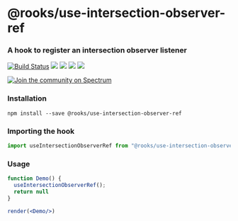 # @rooks/use-intersection-observer-ref

### A hook to register an intersection observer listener

[![Build Status](https://travis-ci.org/imbhargav5/rooks.svg?branch=master)](https://travis-ci.org/imbhargav5/rooks) ![](https://img.shields.io/npm/v/@rooks/use-intersection-observer-ref/latest.svg) ![](https://img.shields.io/npm/l/@rooks/use-intersection-observer-ref.svg) ![](https://img.shields.io/bundlephobia/min/@rooks/use-intersection-observer-ref.svg) ![](https://img.shields.io/david/imbhargav5/rooks.svg?path=packages%2Fintersection-observer-ref)

<a href="https://spectrum.chat/rooks"><img src="https://withspectrum.github.io/badge/badge.svg" alt="Join the community on Spectrum"/></a>

### Installation

```
npm install --save @rooks/use-intersection-observer-ref
```

### Importing the hook

```javascript
import useIntersectionObserverRef from "@rooks/use-intersection-observer-ref"
```

### Usage

```jsx
function Demo() {
  useIntersectionObserverRef();
  return null
}

render(<Demo/>)
```
